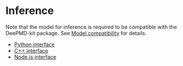 # Inference

Note that the model for inference is required to be compatible with the DeePMD-kit package. See [Model compatibility](../troubleshooting/model-compatability.html) for details.

- [Python interface](python.md)
- [C++ interface](cxx.md)
- [Node.js interface](nodejs.md)
